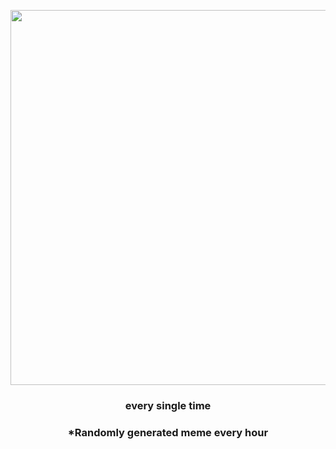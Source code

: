 <p align="center">
        <img src="https://i.redd.it/xykxqqb0xhn81.gif" width="600" height="600">
        </p>
        <h3 align="center">every single time</h3>
        <h3 align="center">*Randomly generated meme every hour</h3>
    